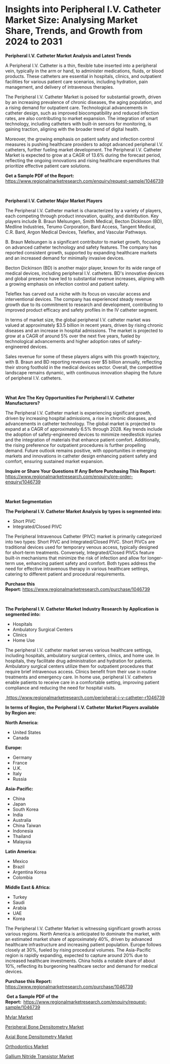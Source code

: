 <p><h1>Insights into Peripheral I.V. Catheter Market Size: Analysing Market Share, Trends, and Growth from 2024 to 2031</h1></p><p><strong>Peripheral I.V. Catheter Market Analysis and Latest Trends</strong></p>
<p><p>A Peripheral I.V. Catheter is a thin, flexible tube inserted into a peripheral vein, typically in the arm or hand, to administer medications, fluids, or blood products. These catheters are essential in hospitals, clinics, and outpatient facilities for various patient care scenarios, including hydration, pain management, and delivery of intravenous therapies.</p><p>The Peripheral I.V. Catheter Market is poised for substantial growth, driven by an increasing prevalence of chronic diseases, the aging population, and a rising demand for outpatient care. Technological advancements in catheter design, such as improved biocompatibility and reduced infection rates, are also contributing to market expansion. The integration of smart technology, including catheters with built-in sensors for monitoring, is gaining traction, aligning with the broader trend of digital health.</p><p>Moreover, the growing emphasis on patient safety and infection control measures is pushing healthcare providers to adopt advanced peripheral I.V. catheters, further fueling market development. The Peripheral I.V. Catheter Market is expected to grow at a CAGR of 13.6% during the forecast period, reflecting the ongoing innovations and rising healthcare expenditures that prioritize effective patient care solutions.</p></p>
<p><strong>Get a Sample PDF of the Report:&nbsp;</strong> <a href="https://www.regionalmarketresearch.com/enquiry/request-sample/1046739">https://www.regionalmarketresearch.com/enquiry/request-sample/1046739</a></p>
<p>&nbsp;</p>
<p><strong>Peripheral I.V. Catheter Major Market Players</strong></p>
<p><p>The Peripheral I.V. Catheter market is characterized by a variety of players, each competing through product innovation, quality, and distribution. Key players include B. Braun Melsungen, Smith Medical, Becton Dickinson (BD), Medline Industries, Terumo Corporation, Bard Access, Tangent Medical, C.R. Bard, Argon Medical Devices, Teleflex, and Vascular Pathways.</p><p>B. Braun Melsungen is a significant contributor to market growth, focusing on advanced catheter technology and safety features. The company has reported consistent growth, supported by expanding healthcare markets and an increased demand for minimally invasive devices. </p><p>Becton Dickinson (BD) is another major player, known for its wide range of medical devices, including peripheral I.V. catheters. BD's innovative devices and global presence have led to substantial revenue increases, aligning with a growing emphasis on infection control and patient safety.</p><p>Teleflex has carved out a niche with its focus on vascular access and interventional devices. The company has experienced steady revenue growth due to its commitment to research and development, contributing to improved product efficacy and safety profiles in the IV catheter segment.</p><p>In terms of market size, the global peripheral I.V. catheter market was valued at approximately $3.5 billion in recent years, driven by rising chronic diseases and an increase in hospital admissions. The market is projected to grow at a CAGR of around 5% over the next five years, fueled by technological advancements and higher adoption rates of safety-engineered devices. </p><p>Sales revenue for some of these players aligns with this growth trajectory, with B. Braun and BD reporting revenues over $5 billion annually, reflecting their strong foothold in the medical devices sector. Overall, the competitive landscape remains dynamic, with continuous innovation shaping the future of peripheral I.V. catheters.</p></p>
<p>&nbsp;</p>
<p><strong>What Are The Key Opportunities For Peripheral I.V. Catheter Manufacturers?</strong></p>
<p><p>The Peripheral I.V. Catheter market is experiencing significant growth, driven by increasing hospital admissions, a rise in chronic diseases, and advancements in catheter technology. The global market is projected to expand at a CAGR of approximately 6.5% through 2028. Key trends include the adoption of safety-engineered devices to minimize needlestick injuries and the integration of materials that enhance patient comfort. Additionally, the rising preference for outpatient procedures is further propelling demand. Future outlook remains positive, with opportunities in emerging markets and innovations in catheter design enhancing patient safety and comfort, ensuring sustained market expansion.</p></p>
<p><strong>Inquire or Share Your Questions If Any Before Purchasing This Report:</strong> <a href="https://www.regionalmarketresearch.com/enquiry/pre-order-enquiry/1046739">https://www.regionalmarketresearch.com/enquiry/pre-order-enquiry/1046739</a></p>
<p>&nbsp;</p>
<p><strong>Market Segmentation</strong></p>
<p><strong>The Peripheral I.V. Catheter Market Analysis by types is segmented into:</strong></p>
<p><ul><li>Short PIVC</li><li>Integrated/Closed PIVC</li></ul></p>
<p><p>The Peripheral Intravenous Catheter (PIVC) market is primarily categorized into two types: Short PIVC and Integrated/Closed PIVC. Short PIVCs are traditional devices used for temporary venous access, typically designed for short-term treatments. Conversely, Integrated/Closed PIVCs feature built-in mechanisms that minimize the risk of infection and allow for longer-term use, enhancing patient safety and comfort. Both types address the need for effective intravenous therapy in various healthcare settings, catering to different patient and procedural requirements.</p></p>
<p><strong>Purchase this Report:&nbsp;</strong><a href="https://www.regionalmarketresearch.com/purchase/1046739">https://www.regionalmarketresearch.com/purchase/1046739</a></p>
<p>&nbsp;</p>
<p><strong>The Peripheral I.V. Catheter Market Industry Research by Application is segmented into:</strong></p>
<p><ul><li>Hospitals</li><li>Ambulatory Surgical Centers</li><li>Clinics</li><li>Home Use</li></ul></p>
<p><p>The peripheral I.V. catheter market serves various healthcare settings, including hospitals, ambulatory surgical centers, clinics, and home use. In hospitals, they facilitate drug administration and hydration for patients. Ambulatory surgical centers utilize them for outpatient procedures that require brief intravenous access. Clinics benefit from their use in routine treatments and emergency care. In home use, peripheral I.V. catheters enable patients to receive care in a comfortable setting, improving patient compliance and reducing the need for hospital visits.</p></p>
<p><a href="https://www.regionalmarketresearch.com/peripheral-i-v-catheter-r1046739">&nbsp;https://www.regionalmarketresearch.com/peripheral-i-v-catheter-r1046739</a></p>
<p><strong>In terms of Region, the Peripheral I.V. Catheter Market Players available by Region are:</strong></p>
<p>
    <p> <strong> North America: </strong>
        <ul>
            <li>United States</li>
            <li>Canada</li>
        </ul>
        </p> 
    <p> <strong> Europe: </strong>
        <ul>
            <li>Germany</li>
            <li>France</li>
            <li>U.K.</li>
            <li>Italy</li>
            <li>Russia</li>
        </ul>
        </p> 
    <p> <strong> Asia-Pacific: </strong>
        <ul>
            <li>China</li>
            <li>Japan</li>
            <li>South Korea</li>
            <li>India</li>
            <li>Australia</li>
            <li>China Taiwan</li>
            <li>Indonesia</li>
            <li>Thailand</li>
            <li>Malaysia</li>
        </ul>
        </p> 
    <p> <strong> Latin America: </strong>
        <ul>
            <li>Mexico</li>
            <li>Brazil</li>
            <li>Argentina Korea</li>
            <li>Colombia</li>
        </ul>
        </p> 
    <p> <strong> Middle East & Africa: </strong>
        <ul>
            <li>Turkey</li>
            <li>Saudi</li>
            <li>Arabia</li>
            <li>UAE</li>
            <li>Korea</li>
        </ul>
    </p>
    </p>
<p><p>The Peripheral I.V. Catheter Market is witnessing significant growth across various regions. North America is anticipated to dominate the market, with an estimated market share of approximately 40%, driven by advanced healthcare infrastructure and increasing patient population. Europe follows closely at 30%, fueled by rising procedural volumes. The Asia-Pacific region is rapidly expanding, expected to capture around 20% due to increased healthcare investments. China holds a notable share of about 10%, reflecting its burgeoning healthcare sector and demand for medical devices.</p></p>
<p><strong>Purchase this Report: </strong><a href="https://www.regionalmarketresearch.com/purchase/1046739">https://www.regionalmarketresearch.com/purchase/1046739</a></p>
<p>&nbsp;<strong>Get a Sample PDF of the Report:&nbsp;&nbsp;</strong><a href="https://www.regionalmarketresearch.com/enquiry/request-sample/1046739">https://www.regionalmarketresearch.com/enquiry/request-sample/1046739</a></p>
<p><strong></strong></p>
<p><p><a href="https://issuu.com/reportprime-2/docs/mylar-market-size-2030.pptx_7b44d192cc1342">Mylar Market</a></p><p><a href="https://medium.com/@louisbates1969/peripheral-bone-densitometry-market-global-market-share-and-ranking-overall-sales-and-demand-bf34d8b16c59?postPublishedType=repub">Peripheral Bone Densitometry Market</a></p><p><a href="https://medium.com/@louisbates1969/comprehensive-analysis-of-the-global-axial-bone-densitometry-market-growth-trends-market-370a1afc060c?postPublishedType=repub">Axial Bone Densitometry Market</a></p><p><a href="https://www.linkedin.com/pulse/orthodontics-market-global-regional-analysis-focus-46aye">Orthodontics Market</a></p><p><a href="https://issuu.com/reportprime-2/docs/gallium-nitride-transistor-market-s_0ee4d4f8381216">Gallium Nitride Transistor Market</a></p></p>